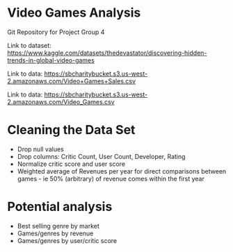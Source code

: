 # Video Games Analysis
Git Repository for Project Group 4 

Link to dataset: https://www.kaggle.com/datasets/thedevastator/discovering-hidden-trends-in-global-video-games 

Link to data: https://sbcharitybucket.s3.us-west-2.amazonaws.com/Video+Games+Sales.csv

Link to data: https://sbcharitybucket.s3.us-west-2.amazonaws.com/Video_Games.csv

# Cleaning the Data Set
- Drop null values
- Drop columns: Critic Count, User Count, Developer, Rating
- Normalize critic score and user score
- Weighted average of Revenues per year for direct comparisons between games - ie 50% (arbitrary) of revenue comes within the first year

# Potential analysis
- Best selling genre by market
- Games/genres by revenue
- Games/genres by user/critic score
